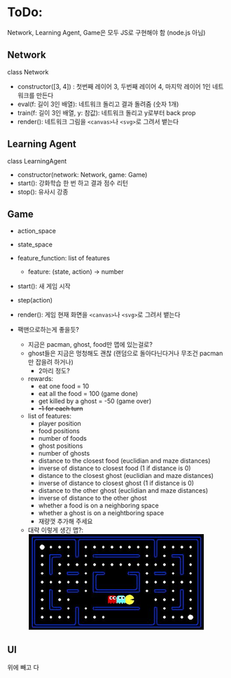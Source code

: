 # ToDo:

Network, Learning Agent, Game은 모두 JS로 구현해야 함 (node.js 아님)

## Network

class Network

- constructor([3, 4]) : 첫번째 레이어 3, 두번째 레이어 4, 마지막 레이어 1인 네트워크를 만든다
- eval(f: 길이 3인 배열): 네트워크 돌리고 결과 돌려줌 (숫자 1개)
- train(f: 길이 3인 배열, y: 참값): 네트워크 돌리고 y로부터 back prop
- render(): 네트워크 그림을 `<canvas>`나 `<svg>`로 그려서 뱉는다



## Learning Agent

class LearningAgent

- constructor(network: Network, game: Game)
- start(): 강화학습 한 번 하고 결과 점수 리턴
- stop(): 유사시 강종



## Game

- action_space
- state_space
- feature_function: list of features
  - feature: (state, action) -> number
- start(): 새 게임 시작
- step(action)
- render(): 게임 현재 화면을 `<canvas>`나 `<svg>`로 그려서 뱉는다

- 팩맨으로하는게 좋을듯?
  - 지금은 pacman, ghost, food만 맵에 있는걸로?
  - ghost들은 지금은 멍청해도 괜찮 (랜덤으로 돌아다닌다거나 무조건 pacman만 잡을려 하거나)
    - 2마리 정도?
  - rewards:
    - eat one food = 10
    - eat all the food = 100 (game done)
    - get killed by a ghost = -50 (game over)
    - ~~-1 for each turn~~
  - list of features:
    - player position
    - food positions
    - number of foods
    - ghost positions
    - number of ghosts
    - distance to the closest food (euclidian and maze distances)
    - inverse of distance to closest food (1 if distance is 0)
    - distance to the closest ghost (euclidian and maze distances)
    - inverse of distance to closest ghost (1 if distance is 0)
    - distance to the other ghost (euclidian and maze distances)
    - inverse of distance to the other ghost
    - whether a food is on a neighboring space
    - whether a ghost is on a neightboring space
    - 재량껏 추가해 주세요
  - 대략 이렇게 생긴 맵?:\
![alt text](https://github.com/SNU-HCIL/CHI-SGC-2019/blob/master/img/map.JPG)

## UI

위에 빼고 다

